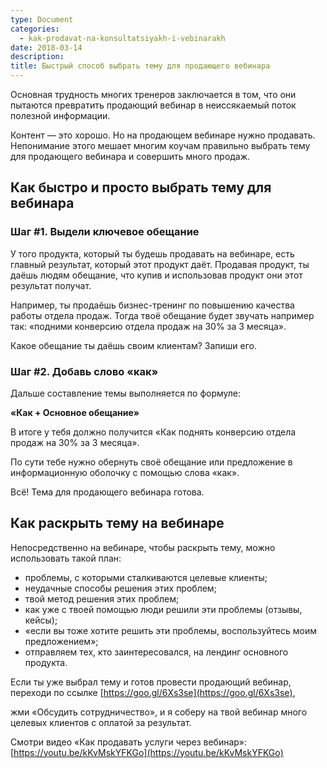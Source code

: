 ```yaml
---
type: Document
categories:
  - kak-prodavat-na-konsultatsiyakh-i-vebinarakh
date: 2018-03-14
description: 
title: Быстрый способ выбрать тему для продающего вебинара
---
```

Основная трудность многих тренеров заключается в том, что они пытаются превратить продающий вебинар в неиссякаемый поток полезной информации.

Контент — это хорошо. Но на продающем вебинаре нужно продавать. Непонимание этого мешает многим коучам правильно выбрать тему для продающего вебинара и совершить много продаж.

## Как быстро и просто выбрать тему для вебинара

### Шаг #1. Выдели ключевое обещание

У того продукта, который ты будешь продавать на вебинаре, есть главный результат, который этот продукт даёт. Продавая продукт, ты даёшь людям обещание, что купив и использовав продукт они этот результат получат.

Например, ты продаёшь бизнес-тренинг по повышению качества работы отдела продаж. Тогда твоё обещание будет звучать например так: «подними конверсию отдела продаж на 30% за 3 месяца».

Какое обещание ты даёшь своим клиентам? Запиши его.

### Шаг #2. Добавь слово «как»

Дальше составление темы выполняется по формуле:

__«Как + Основное обещание»__

В итоге у тебя должно получится «Как поднять конверсию отдела продаж на 30% за 3 месяца».

По сути тебе нужно обернуть своё обещание или предложение в информационную оболочку с помощью слова «как».

Всё! Тема для продающего вебинара готова.

## Как раскрыть тему на вебинаре

Непосредственно на вебинаре, чтобы раскрыть тему, можно использовать такой план:

* проблемы, с которыми сталкиваются целевые клиенты;
* неудачные способы решения этих проблем;
* твой метод решения этих проблем;
* как уже с твоей помощью люди решили эти проблемы (отзывы, кейсы);
* «если вы тоже хотите решить эти проблемы, воспользуйтесь моим предложением»;
* отправляем тех, кто заинтересовался, на лендинг основного продукта.

Если ты уже выбрал тему и готов провести продающий вебинар, переходи по ссылке [https://goo.gl/6Xs3se](https://goo.gl/6Xs3se), 

жми «Обсудить сотрудничество», и я соберу на твой вебинар много целевых клиентов с оплатой за результат.

Смотри видео «Как продавать услуги через вебинар»: [https://youtu.be/kKvMskYFKGo](https://youtu.be/kKvMskYFKGo) 

